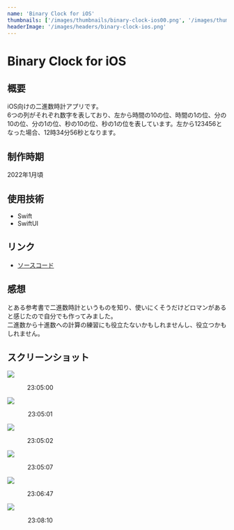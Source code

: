 ```yaml
---
name: 'Binary Clock for iOS'
thumbnails: ['/images/thumbnails/binary-clock-ios00.png', '/images/thumbnails/binary-clock-ios01.png', '/images/thumbnails/binary-clock-ios02.png']
headerImage: '/images/headers/binary-clock-ios.png'
---
```


# Binary Clock for iOS

## 概要
iOS向けの二進数時計アプリです。  
6つの列がそれぞれ数字を表しており、左から時間の10の位、時間の1の位、分の10の位、分の1の位、秒の10の位、秒の1の位を表しています。左から123456となった場合、12時34分56秒となります。

## 制作時期
2022年1月頃

## 使用技術
- Swift
- SwiftUI

## リンク
- [ソースコード](https://github.com/Yu357/BinaryClock-iOS)

## 感想
とある参考書で二進数時計というものを知り、使いにくそうだけどロマンがあると感じたので自分でも作ってみました。  
二進数から十進数への計算の練習にも役立たないかもしれませんし、役立つかもしれません。

## スクリーンショット
<div>
    <div style="width: 30%;">
        <img src="https://user-images.githubusercontent.com/65577595/209349269-27ef415e-0fed-424f-92e9-a57070cd67a4.png"/>
        <p style="text-align: center; width: 100%;">23:05:00</p>
    </div>
    <div style="width: 30%;">
        <img src="https://user-images.githubusercontent.com/65577595/209349282-f9f3db64-2d5f-47a3-b4b7-efa528b617fe.png"/>
        <p style="text-align: center; width: 100%;">23:05:01</p>
    </div>
    <div style="width: 30%;">
        <img src="https://user-images.githubusercontent.com/65577595/209349288-86f84dd3-f705-4a89-898e-f875f3e75a68.png"/>
        <p style="text-align: center; width: 100%;">23:05:02</p>
    </div>
    <div style="width: 30%;">
        <img src="https://user-images.githubusercontent.com/65577595/209349290-16605b84-ea70-4706-9bf5-484755a2cce6.png"/>
        <p style="text-align: center; width: 100%;">23:05:07</p>
    </div>
    <div style="width: 30%;">
        <img src="https://user-images.githubusercontent.com/65577595/209349291-69c89c31-9b78-491b-af04-bb0a4b3454c4.png"/>
        <p style="text-align: center; width: 100%;">23:06:47</p>
    </div>
    <div style="width: 30%;">
        <img src="https://user-images.githubusercontent.com/65577595/209349293-3c795e2b-280a-482f-b305-84477ae2422e.png"/>
        <p style="text-align: center; width: 100%;">23:08:10</p>
    </div>
</div>